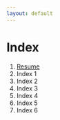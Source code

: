 ```yaml
---
layout: default
---
```

# Index

1. [Resume](/doc/resume)
2. Index 1 
3. Index 2
4. Index 3
5. Index 4
6. Index 5
7. Index 6
